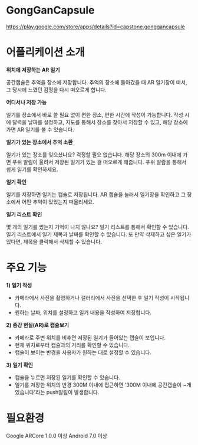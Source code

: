 # GongGanCapsule
https://play.google.com/store/apps/details?id=capstone.gonggancapsule

# 어플리케이션 소개

**위치에 저장하는 AR 일기**

공간캡슐은 추억을 장소에 저장합니다. 추억의 장소에 돌아갔을 때 AR 일기장이 떠서, 그 당시에 느꼈던 감정을 다시 떠오르게 합니다. 

**어디서나 저장 가능**

일기를 장소에서 바로 쓸 필요 없이 편한 장소, 편한 시간에 작성이 가능합니다. 작성 시에 달력을 날짜를 설정하고, 지도를 통해서 장소를 찾아서 저장할 수 있고, 해당 장소에 가면 AR 일기를 볼 수 있습니다.

**일기가 있는 장소에서 추억 소환**

일기가 있는 장소를 잊으셨나요? 걱정할 필요 없습니다. 해당 장소의 300m 이내에 가면 푸쉬 알림이 울려서 저장된 일기가 있는 걸 떠오르게 해줍니다. 푸쉬 알람을 통해서 쉽게 일기를 확인하세요.

**일기 확인**

일기를 저장하면 일기는 캡슐로 저장됩니다. AR 캡슐을 눌러서 일기장을 확인하고 그 장소에서 어떤 추억이 있었는지 떠올리세요.

**일기 리스트 확인**

몇 개의 일기를 썼는지 기억이 나지 않나요? 일기 리스트를 통해서 확인할 수 있습니다. 일기 리스트에서 일기 제목과 날짜를 확인할 수 있습니다. 
또 만약 삭제하고 싶은 일기가 있다면, 제목을 클릭해서 삭제할 수 있습니다.

# 주요 기능
**1) 일기 작성**
- 카메라에서 사진을 촬영하거나 갤러리에서 사진을 선택한 후 일기 작성이 시작됩니다.
- 원하는 날짜, 위치를 설정하고 일기 내용을 작성하여 저장합니다.

**2) 증강 현실(AR)로 캡슐보기**
- 카메라로 주변 위치를 비추면 저장된 일기가 들어있는 캡슐이 보입니다.
- 현재 위치로부터 캡슐과의 거리를 확인할 수 있습니다.
- 캡슐이 보이는 반경을 사용자가 원하는 대로 설정할 수 있습니다.

**3) 일기 확인**
- 캡슐을 누르면 저장된 일기를 확인할 수 있습니다. 
- 일기를 저장한 위치의 반경 300M 이내에 접근하면 '300M 이내에 공간캡슐이 ~개 있습니다'라는 push알림이 발생합니다.

# 필요환경
Google ARCore 1.0.0 이상
Android 7.0 이상
